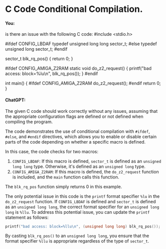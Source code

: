 # C Code Conditional Compilation.

#### You:
is there an issue with the following C code: 
#include <stdio.h>

#ifdef CONFIG_LBDAF
typedef unsigned long long sector_t;
#else
typedef unsigned long sector_t;
#endif

sector_t blk_rq_pos() {
    return 0;
}

#ifdef CONFIG_AMIGA_Z2RAM
static void do_z2_request() {
    printf("bad access: block=%lu\n", blk_rq_pos()); 
}
#endif

int main() {
#ifdef CONFIG_AMIGA_Z2RAM
    do_z2_request();
#endif
    return 0;
}

#### ChatGPT:
The given C code should work correctly without any issues, assuming that the appropriate configuration flags are defined or not defined when compiling the program.

The code demonstrates the use of conditional compilation with `#ifdef`, `#else`, and `#endif` directives, which allows you to enable or disable certain parts of the code depending on whether a specific macro is defined.

In this case, the code checks for two macros:

1. `CONFIG_LBDAF`: If this macro is defined, `sector_t` is defined as an `unsigned long long` type. Otherwise, it's defined as an `unsigned long` type.
2. `CONFIG_AMIGA_Z2RAM`: If this macro is defined, the `do_z2_request` function is included, and the `main` function calls this function.

The `blk_rq_pos` function simply returns 0 in this example.

The only potential issue in this code is the `printf` format specifier `%lu` in the `do_z2_request` function. If `CONFIG_LBDAF` is defined and `sector_t` is defined as an `unsigned long long`, the correct format specifier for an `unsigned long long` is `%llu`. To address this potential issue, you can update the `printf` statement as follows:

```c
printf("bad access: block=%llu\n", (unsigned long long) blk_rq_pos());
```

By casting `blk_rq_pos()` to an `unsigned long long`, you ensure that the format specifier `%llu` is appropriate regardless of the type of `sector_t`.
